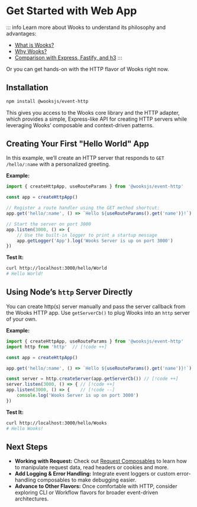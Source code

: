 # Get Started with Web App

::: info
Learn more about Wooks to understand its philosophy and advantages:

- [What is Wooks?](/wooks/what)
- [Why Wooks?](/wooks/why)
- [Comparison with Express, Fastify, and h3](/wooks/comparison)
:::

Or you can get hands-on with the HTTP flavor of Wooks right now.

## Installation

```bash
npm install @wooksjs/event-http
```

This gives you access to the Wooks core library and the HTTP adapter, which provides a simple, Express-like API for creating HTTP servers while leveraging Wooks’ composable and context-driven patterns.

## Creating Your First "Hello World" App

In this example, we’ll create an HTTP server that responds to `GET /hello/:name` with a personalized greeting.

**Example:**  
```js
import { createHttpApp, useRouteParams } from '@wooksjs/event-http'

const app = createHttpApp()

// Register a route handler using the GET method shortcut:
app.get('hello/:name', () => `Hello ${useRouteParams().get('name')}!`)

// Start the server on port 3000
app.listen(3000, () => {
    // Use the built-in logger to print a startup message
    app.getLogger('App').log('Wooks Server is up on port 3000')
})
```

**Test It:**
```bash
curl http://localhost:3000/hello/World
# Hello World!
```

## Using Node’s `http` Server Directly

You can create http(s) server manually and pass the server callback from the Wooks HTTP app.
Use `getServerCb()` to plug Wooks into an `http` server of your own.

**Example:**  
```js
import { createHttpApp, useRouteParams } from '@wooksjs/event-http'
import http from 'http'  // [!code ++]

const app = createHttpApp()

app.get('hello/:name', () => `Hello ${useRouteParams().get('name')}!`)

const server = http.createServer(app.getServerCb()) // [!code ++]
server.listen(3000, () => { // [!code ++]
app.listen(3000, () => {    // [!code --]
    console.log('Wooks Server is up on port 3000')
}) 
```

**Test It:**
```bash
curl http://localhost:3000/hello/Wooks
# Hello Wooks!
```

## Next Steps

- **Working with Request:** Check out [Request Composables](/webapp/composables/request) to learn how to manipulate request data, read headers or cookies and more.
- **Add Logging & Error Handling:** Integrate event loggers or custom error-handling composables to make debugging easier.
- **Advance to Other Flavors:** Once comfortable with HTTP, consider exploring CLI or Workflow flavors for broader event-driven architectures.

